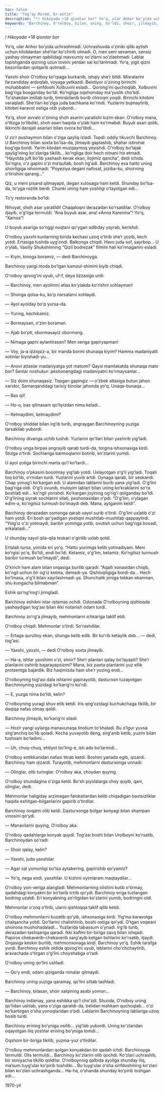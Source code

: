 ```yaml
---
toc: false
title: "Togʻay Murod. Er-xotin"
description: "*! Hikoyada +18 qismlar bor* Yoʻq, ular Anhor boʻyida uchrashmadi. Uchrashuvda oʻziniki qilib aytish uchun..."
keywords: "Barchinoy, Oʻrolboy, bilan, uning, boʻldi, shoir, jilmayib, yotdi, turdi, uchun, Yaxshi, sheʼr, bagʻriga, turib, Yuzlarini, oʻziga, boʻlsa, boʻlib, keldi, derazadan"
---
```


*! Hikoyada +18 qismlar bor*

Yoʻq, ular Anhor boʻyida uchrashmadi. Uchrashuvda oʻziniki qilib aytish uchun kitoblardan sheʼrlar koʻchirib olmadi. O, men seni sevaman, sensiz yashay olmayman qabilidagi mavsumiy soʻzlarni soʻzlashmadi. Lablar topishganda qizning uzun tovoni yerdan sal koʻtarilmadi. Yoʻq, yigit qizni bezorilardan qutqarib qolmadi…

Yaxshi shoir Oʻrolboy koʻrpaga burkanib, ishqiy sheʼr bitdi. Misralarini farzandiday ardoqlab, voyaga yetkazdi. Beixtiyor oʻzining birinchi muhabbatini — sinfdoshi Xolbuvini esladi… Qorongʻini quchoqlab, Xolbuvini bagʻriga bosganday boʻldi. Koʻngliga oqshomday maʼyuslik choʻkdi. Toʻshakdan imillab turib, timirskilanib borib chiroqni yoqdi. Birinchi kitobini varaqladi. Sheʼrlari koʻziga juda bachkana koʻrindi. Yuzlarini bujmaytirib, kitobni karavot ostiga otib yubordi…

Yoʻq, shoir avvalo oʻzining shoh asarini yaratishi lozim ekan. Oʻrolboy mana, oʻttizga toʻlibdiki, shoh asari haqida oʻylab ham koʻrmabdi. Buyuk asari qolib, ikkinchi darajali asarlari bilan ovora boʻlibdi…

U zoʻr pushaymon bilan oʻziga qayliq izladi. Topdi: oddiy tikuvchi Barchinoy. U Barchinoy bilan soxta boʻlsa-da, jilmayib gaplashib, shahar istirohat bogʻiga bordi. Yarim kilodan muzqaymoq yeyishdi. Oʻrolboy boʻlajak qayligʻining koʻzlariga tikilib… koʻngliga doir hech nimani his etmadi. “Hayotda juft boʻlib yashash kerak ekan, ilojimiz qancha”, dedi ichida. Soʻngra, oʻz gapini oʻzi maʼqullab, bosh irgʻadi. Barchinoy esa hatto uning shoirligiga ishonmadi: “Poyeziya degani nafosat, joziba-ku, shoirning oʻtirishini qarang…”

Qiz, u meni pisand qilmayapti, degan xulosaga ham keldi. Shunday boʻlsa-da, toʻyga rozilik berdi. Chunki uning ham yoshligi oʻtayotgan edi…

Toʻy restoranda boʻldi.

Nihoyat, shoh asar yaratildi! Chaqaloqni derazadan koʻrsatdilar. Oʻrolboy iljayib, oʻgʻliga termuldi: “Ana buyuk asar, ana! «Anna Karenina”! Yoʻq, “Xamsa”!

U buyuk asariga soʻnggi nuqtani qoʻygan adibday yayrab, kerishdi.

Oʻrolboy yaxshi kunlarning birida kechasi uzoq oʻtirib sheʼr yozib, kech yotdi. Ertasiga tushda uygʻondi. Balkonga chiqdi. Havo juda sof, sayrbop… U oʻylab, Vasiliy Shukshinning “Qizil bodrezak” filmini hali koʻrmaganini esladi.

— Kiyin, kinoga boramiz, — dedi Barchinoyga.

Barchinoy yangi moda boʻlgan kamzul-shimini kiyib chiqdi.

Oʻrolboy qovogʻini uyub, uf-f, deya tizzasiga urdi:

— Barchinoy, men ayolimni atlas koʻylakda koʻrishni xohlayman!

— Shoirga qolsa-ku, koʻp narsalarni xohlaydi.

— Ayol ayolday boʻp yursa-da.

— Yuring, kechikamiz.

— Bormaysan, oʻzim boraman.

— Ajab boʻpti, obormasayiz obormang.

— Nimaga gapni aylantirasan? Men senga gapiryapman!

— Voy, ja-a qiziqsiz-a, bir manda bormi shunaqa kiyim? Hamma madaniyatli xotinlar kiyishadi-yu…

— Anovi atlaslar madaniyatga yot matomi? Qaysi mamlakatda shunaqa mato bor? Senlar noshukur: peshonangdagi madaniyatni koʻrmaysanlar…

— Siz doim shunaqasiz. Topgan gapingiz — oʻzbek atlasiga butun jahon xaridor, Samarqanddagi tarixiy binolar jahonda yoʻq. Unaqa-bunaqa…

— Bas qil!

— Ho-o, bas qilmasam qoʻliyizdan nima keladi…

— Kelmaydimi, kelmaydimi?

Oʻrolboy shiddat bilan irgʻib turib, angraygan Barchinoyning yuziga tarsakilab yubordi.

Barchinoy divanga uchib tushdi. Yuzlarini qoʻllari bilan yashirib yigʻladi.

Oʻrolboy unga birpas angrayib qarab turdi-da, torgina ishxonasiga kirdi. Stulga oʻtirdi. Sochlariga barmoqlarini botirib, koʻzlarini yumdi.

U ayol zotiga birinchi marta qoʻl koʻtardi…

Barchinoy oʻpkasini bosolmay yigʻlab yotdi. Uxlayotgan oʻgʻli yigʻladi. Toqati toq boʻlib, oʻrnidan turdi. Yuzlarini yuvib artdi. Oynaga qarab, bir seskandi. Chap yonogʻi koʻkargan edi. U alamidan lablarini burib yana yigʻladi. Oʻgʻlini bagʻriga oldi. Oʻgʻli ovunib, muloyim lablari bilan uning koʻkraklarini soʻra boshlab edi… koʻngli yorishdi. Koʻkargan joyining ogʻrigʻi qolganday boʻldi. Oʻgʻlining siyrak sochlarini silab, peshonasidan oʻpdi: “Oʻgʻlim, oʻylagan edim-a, koʻngilsiz turmush boʻlmaydi deb. Mana, aytganim keldi”.

Barchinoy derazadan osmonga qarab xayol surib oʻtirdi. Oʻgʻlini uxlatib oʻzi ham yotdi. Eri bosh qoʻyadigan yostiqni mushtlab-mushtlab qappaytirdi. “Yolgʻiz oʻzi yotmaydi, baribir yonimga yotib, ovutish uchun bagʻriga bosadi, erkalatadi…”

U shunday xayol qila-qila teskari oʻgirilib uxlab qoldi.

Ertalab tursa, yonida eri yoʻq. “Hatto yonimga kelib yotmadiyam. Meni koʻrgisi yoʻq. Boʻldi, endi boʻldi. Ketamiz, oʻgʻlim, ketamiz. Koʻngilsiz turmush baribir turmush boʻlmaydi”, dedi.

Oʻkinch ham alam bilan orqasiga burilib qaradi: “Aqalli xonasidan chiqib, koʻngil uchun bir ogʻiz ketma, demadi-ya. Qishloqiligiga bordi-da… Hech boʻlmasa, oʻgʻli bilan xayrlashmadi-ya. Shunchalik joniga tekkan ekanman, shu kungacha bilmabman”.

Eshik qoʻngʻirogʻi jiringladi.

Barchinoy eshikni istar-istamas ochdi. Ostonada Oʻrolboyning qishloqda yashaydigan togʻasi bilan ikki notanish odam turdi.

Barchinoy zoʻrgʻa jilmayib, mehmonlarni ichkariga taklif etdi.

Oʻrolboy chiqdi. Mehmonlar oʻtirdi. Soʻrashdilar.

— Ertaga qurultoy ekan, shunga kelib edik. Bir koʻrib ketaylik deb… — dedi, togʻasi.

— Yaxshi, yaxshi, — dedi Oʻrolboy soxta jilmayib.

— Ha-a, ishlar yaxshimi oʻzi, shoir? Sheʼr planlari qalay boʻlayapti? Sheʼr planlarini oshirib bajarayapsizmi? Mana, biz paxta planlarini yuz ellik protsentga bajardik. Biz haqimizda ham sheʼr yozing endi…

Oʻrolboyning togʻasi dala ishlarini gapirayotib, dasturxon tuzayotgan Barchinoyning yuzidagi koʻkarigʻni koʻrdi.

— E, yuzga nima boʻldi, kelin?

Oʻrolboyning yuragi shuv etib ketdi. Iris qogʻozidagi kuchukchaga tikilib, bir daqiqa nafas olmay qoldi.

Barchinoy jilmayib, koʻkarigʻni siladi:

— Hozir yangi uylarga manavunaqa linolium toʻshaladi. Bu oʻlgur yuvsa sirgʻanchiq boʻlib qoladi. Kecha yuvayotib deng, sirgʻanib ketib, yuzim bilan tushsam boʻladimi…

— Uh, chuq-chuq, ehtiyot boʻling-e, ish ado boʻlarmidi…

Oʻrolboy entikkanidan nafasi titrab ketdi. Boshini yanada egib, qizardi. Barchinoy ham qizardi. Turayotib, mehmonlarni dasturxonga unnadi:

— Olinglar, olib turinglar. Oʻrolboy aka, choydan quying.

Oʻrolboy shundagina oʻziga keldi. Boʻsh piyolalarga choy quyib, qani, olinglar, dedi.

Mehmonlar haligiday arzimagan falokatlardan kelib chiqadigan baxtsizliklar haqida eshitgan-bilganlarini gapirib oʻtirdilar.

Barchinoy ovqatni olib keldi. Dasturxonga bolgar konyagi bilan shampan vinosini qoʻydi.

— Manavilarni quying, Oʻrolboy aka.

Oʻrolboy qadahlarga konyak quydi. Togʻasi boshi bilan Urolboyni koʻrsatib, Barchinoydan soʻradi:

— Shoir qalay, kelin?

— Yaxshi, juda yaxshilar.

— Agar sal yomonligi boʻlsa aytabering, gapirishib qoʻyamiz?

— Yoʻq, nega endi, yaxshilar. U kishini oyimlaram maqtaydilar…

Oʻrolboy yon-veriga alangladi. Mehmonlarning olishini kutib oʻtirmay, qadahdagi konyakni bir koʻtarib ichib qoʻydi. Barchinoy eriga tuzlangan bodring uzatdi. Eri konyakning zoʻrligidan koʻzlarini yumib, bodringni oldi.

Mehmonlar oʻzoq oʻtirib, ularni qishloqqa taklif qilib ketdi.

Oʻrolboy mehmonlarni kuzatib qoʻyib, ishxonasiga kirdi. Yigʻma karavotga chalqancha yotdi. Qoʻllarini chalishtirib, boshi ostiga qoʻydi. Oʻtgan voqeani shoirona mushohadaladi… Yuzlarida tabassum oʻynadi. Irgʻib turib, derazadan tashqariga qaradi. Ikki kaftini bir-biriga zavq bilan ishqadi. Papiros chekaverib-chekaverib sargʻayib ketgan tishlarini koʻrsatib, iljaydi. Orqasiga keskin burilib, mehmonxonaga kirdi. Barchinoy yoʻq. Eshik tarafga yurdi. Barchinoy eshik oldida qovogʻini uyub, lablarini choʻchchaytirib, aravachada oʻtirgan oʻgʻlini choyshabga oʻradi.

Oʻrolboy uning qoʻlini ushladi.

— Qoʻy endi, odam qiziganda nimalar qilmaydi.

Barchinoy uning yuziga qaramay, qoʻlini siltab tashladi.

— Barchinoy, bilasan, shoir xalqining asabi yomon…

Barchinoy indamay, yana eshikka qoʻl choʻzdi. Shunda, Oʻrolboy uning qoʻlidan ushlab, yana oʻziga qaratdi-da, belidan mahkam quchoqlab… oʻzi koʻkartirgan oʻsha yonoqlaridan oʻpdi. Lablarini Barchinoyning lablariga uzoq bosib turdi.

Barchinoy erining boʻyniga osilib… yigʻlab yubordi. Uning koʻzlaridan oqayotgan iliq yoshlar erining boʻyniga tomdi…

Oqshom bir-biriga tikilib, yuzma-yuz oʻtirdilar.

Oʻrolboy mehmonlardan qolgan konyakdan bir qadah ichdi. Barchinoyga termuldi. Olis termuldi… Barchinoy koʻzlarini olib qochdi. Koʻzlari uchrashib, bir soniyacha tikilib qoldilar. Oʻrolboynnig qalbida ayoliga shunday iliq, maʼsum tuygʻular koʻpirib toshdiki… Bu tuygʻular oʻsha sinfdoshining koʻzlari bilan koʻzlari uchrashganda… Ha-ha, oʻshanda shunday koʻpirib toshgan edi…

1970-yil